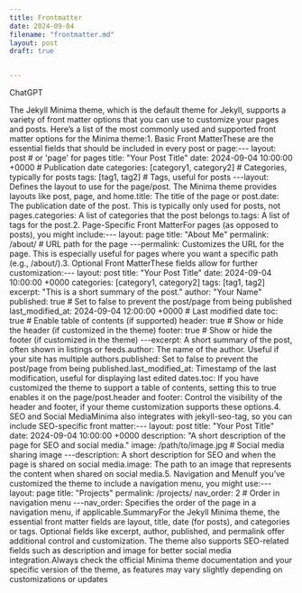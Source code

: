 ```yaml
---
title: Frontmatter
date: 2024-09-04
filename: "frontmatter.md"
layout: post
draft: true


---
```



ChatGPT  

The Jekyll Minima theme, which is the default theme for Jekyll, supports a variety of front matter options that you can use to customize your pages and posts. Here’s a list of the most commonly used and supported front matter options for the Minima theme:1. Basic Front MatterThese are the essential fields that should be included in every post or page:---
layout: post    # or 'page' for pages
title: "Your Post Title"
date: 2024-09-04 10:00:00 +0000  # Publication date
categories: [category1, category2]  # Categories, typically for posts
tags: [tag1, tag2]  # Tags, useful for posts
---layout: Defines the layout to use for the page/post. The Minima theme provides layouts like post, page, and home.title: The title of the page or post.date: The publication date of the post. This is typically only used for posts, not pages.categories: A list of categories that the post belongs to.tags: A list of tags for the post.2. Page-Specific Front MatterFor pages (as opposed to posts), you might include:---
layout: page
title: "About Me"
permalink: /about/  # URL path for the page
---permalink: Customizes the URL for the page. This is especially useful for pages where you want a specific path (e.g., /about/).3. Optional Front MatterThese fields allow for further customization:---
layout: post
title: "Your Post Title"
date: 2024-09-04 10:00:00 +0000
categories: [category1, category2]
tags: [tag1, tag2]
excerpt: "This is a short summary of the post."
author: "Your Name"
published: true  # Set to false to prevent the post/page from being published
last_modified_at: 2024-09-04 12:00:00 +0000  # Last modified date
toc: true  # Enable table of contents (if supported)
header: true  # Show or hide the header (if customized in the theme)
footer: true  # Show or hide the footer (if customized in the theme)
---excerpt: A short summary of the post, often shown in listings or feeds.author: The name of the author. Useful if your site has multiple authors.published: Set to false to prevent the post/page from being published.last_modified_at: Timestamp of the last modification, useful for displaying last edited dates.toc: If you have customized the theme to support a table of contents, setting this to true enables it on the page/post.header and footer: Control the visibility of the header and footer, if your theme customization supports these options.4. SEO and Social MediaMinima also integrates with jekyll-seo-tag, so you can include SEO-specific front matter:---
layout: post
title: "Your Post Title"
date: 2024-09-04 10:00:00 +0000
description: "A short description of the page for SEO and social media."
image: /path/to/image.jpg  # Social media sharing image
---description: A short description for SEO and when the page is shared on social media.image: The path to an image that represents the content when shared on social media.5. Navigation and MenuIf you’ve customized the theme to include a navigation menu, you might use:---
layout: page
title: "Projects"
permalink: /projects/
nav_order: 2  # Order in navigation menu
---nav_order: Specifies the order of the page in a navigation menu, if applicable.SummaryFor the Jekyll Minima theme, the essential front matter fields are layout, title, date (for posts), and categories or tags. Optional fields like excerpt, author, published, and permalink offer additional control and customization. The theme also supports SEO-related fields such as description and image for better social media integration.Always check the official Minima theme documentation and your specific version of the theme, as features may vary slightly depending on customizations or updates

